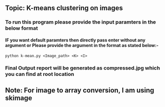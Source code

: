 ## Topic: K-means clustering on images

### To run this program please provide the input paramters in the below format

#### IF you want default paramters then directly pass enter without any argument or Please provide the argument in the format as stated below:-
``` python k-mean.py <Image_path> <K> <I> ```

### Final Output report will be generated as compressed.jpg which you can find at root location 

## Note: For image to array conversion, I am using skimage
